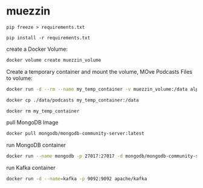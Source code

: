 # muezzin

`
pip freeze > requirements.txt
`

`
pip install -r requirements.txt
`

create a Docker Volume:
```bash
docker volume create muezzin_volume
```

Create a temporary container and mount the volume, MOve Podcasts Files to volume:

```bash
docker run -d --rm --name my_temp_container -v muezzin_volume:/data alpine tail -f /dev/null

docker cp ./data/podcasts my_temp_container:/data
```
```bash
docker rm my_temp_container
```

pull MongoDB Image
```bash
docker pull mongodb/mongodb-community-server:latest
```

run MongoDB container
```bash
docker run --name mongodb -p 27017:27017 -d mongodb/mongodb-community-server:latest
```

run Kafka container
```bash
docker run -d --name=kafka -p 9092:9092 apache/kafka
```

